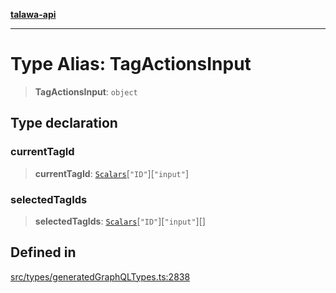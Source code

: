 [**talawa-api**](../../../README.md)

***

# Type Alias: TagActionsInput

> **TagActionsInput**: `object`

## Type declaration

### currentTagId

> **currentTagId**: [`Scalars`](Scalars.md)\[`"ID"`\]\[`"input"`\]

### selectedTagIds

> **selectedTagIds**: [`Scalars`](Scalars.md)\[`"ID"`\]\[`"input"`\][]

## Defined in

[src/types/generatedGraphQLTypes.ts:2838](https://github.com/Suyash878/talawa-api/blob/f376d03c37e9acd046e7cc983947432c95f74442/src/types/generatedGraphQLTypes.ts#L2838)
